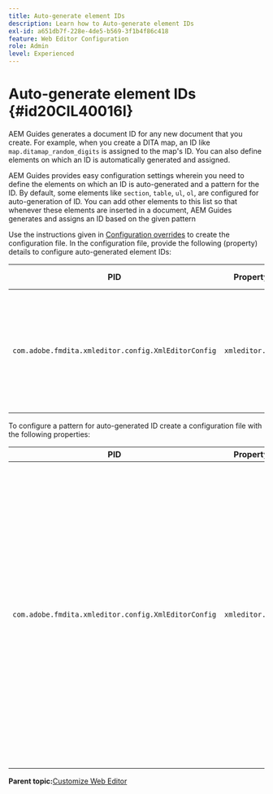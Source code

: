 ```yaml
---
title: Auto-generate element IDs
description: Learn how to Auto-generate element IDs
exl-id: a651db7f-228e-4de5-b569-3f1b4f86c418
feature: Web Editor Configuration
role: Admin
level: Experienced
---
```

# Auto-generate element IDs {#id20CIL40016I}

AEM Guides generates a document ID for any new document that you create. For example, when you create a DITA map, an ID like `map.ditamap_random_digits` is assigned to the map's ID. You can also define elements on which an ID is automatically generated and assigned.

AEM Guides provides easy configuration settings wherein you need to define the elements on which an ID is auto-generated and a pattern for the ID. By default, some elements like `section`, `table`, `ul`, `ol`, are configured for auto-generation of ID. You can add other elements to this list so that whenever these elements are inserted in a document, AEM Guides generates and assigns an ID based on the given pattern

Use the instructions given in [Configuration overrides](download-install-additional-config-override.md#) to create the configuration file. In the configuration file, provide the following \(property\) details to configure auto-generated element IDs:

|PID|Property Key|Property Value|
|---|------------|--------------|
|`com.adobe.fmdita.xmleditor.config.XmlEditorConfig`|`xmleditor.classes`|Specify a comma separated list of elements. <br> **Default value**: `"topic, section, table, simpletable, fig, image, ul, ol"`|

To configure a pattern for auto-generated ID create a configuration file with the following properties:

|PID|Property Key|Property Value|
|---|------------|--------------|
|`com.adobe.fmdita.xmleditor.config.XmlEditorConfig`|`xmleditor.pattern`|The default value for this field is set to `${elementName}_${id}`. The `${elementName}` value is replaced with the name of the element. The `${id}` variable generates sequential number for the element. For example, if you assign the paragraph element to have auto-generated IDs, then the first paragraph in the topic or document will get an ID like p\_1, the next paragraph will get p\_2, and so on. However, in a different document, the ID generation process restarts. This means that in a different document, IDs like p\_1 and p\_2 can be assigned to paragraph elements. **Default value**: ``${elementName}_${id}``|

**Parent topic:**[Customize Web Editor](conf-web-editor.md)
